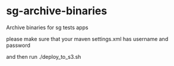 # sg-archive-binaries
Archive binaries for sg tests apps

please make sure that your maven settings.xml has username and password

and then run ./deploy_to_s3.sh